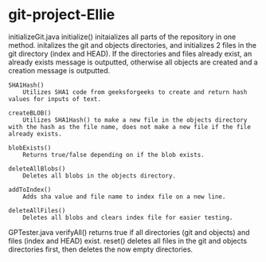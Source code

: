 # git-project-Ellie
initializeGit.java
    initialize()
        initaializes all parts of the repository in one method.
        initalizes the git and objects directories, and initializes 2 files in the git directory (index and HEAD).
        If the directories and files already exist, an already exists message is outputted, otherwise all objects are created and a creation message is outputted. 

    SHA1Hash()
        Utilizes SHA1 code from geeksforgeeks to create and return hash values for inputs of text.

    createBLOB()
        Utilizes SHA1Hash() to make a new file in the objects directory with the hash as the file name, does not make a new file if the file already exists. 

    blobExists()
        Returns true/false depending on if the blob exists. 

    deleteAllBlobs()
        Deletes all blobs in the objects directory.
    
    addToIndex()
        Adds sha value and file name to index file on a new line.
    
    deleteAllFiles()
        Deletes all blobs and clears index file for easier testing.

GPTester.java
    verifyAll()
        returns true if all directories (git and objects) and files (index and HEAD) exist.
    reset()
        deletes all files in the git and objects directories first, then deletes the now empty directories.